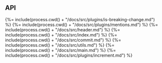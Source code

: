 ## API

<!-- docks-start -->

{%= include(process.cwd() + "/docs/src/plugins/is-breaking-change.md") %}
{%= include(process.cwd() + "/docs/src/plugins/mentions.md") %}
{%= include(process.cwd() + "/docs/src/header.md") %}
{%= include(process.cwd() + "/docs/src/index.md") %}
{%= include(process.cwd() + "/docs/src/commit.md") %}
{%= include(process.cwd() + "/docs/src/utils.md") %}
{%= include(process.cwd() + "/docs/src/main.md") %}
{%= include(process.cwd() + "/docs/src/plugins/increment.md") %}

<!-- docks-end -->
